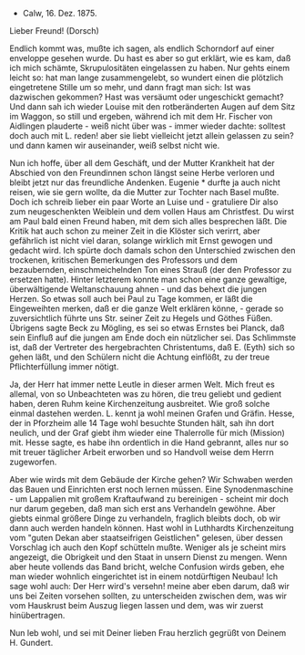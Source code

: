 + Calw, 16. Dez. 1875.

Lieber Freund! (Dorsch)

Endlich kommt was, mußte ich sagen, als endlich Schorndorf auf einer enveloppe gesehen wurde. Du hast es aber so gut erklärt, wie es kam, daß ich mich schämte, Skrupulositäten eingelassen zu haben. Nur gehts einem leicht so: hat man lange zusammengelebt, so wundert einen die plötzlich eingetretene Stille um so mehr, und dann fragt man sich: Ist was dazwischen gekommen? Hast was versäumt oder ungeschickt gemacht? Und dann sah ich wieder Louise mit den rotberänderten Augen auf dem Sitz im Waggon, so still und ergeben, während ich mit dem Hr. Fischer von Aidlingen plauderte - weiß nicht über was - immer wieder dachte: solltest doch auch mit L. reden! aber sie liebt vielleicht jetzt allein gelassen zu sein? und dann kamen wir auseinander, weiß selbst nicht wie.

Nun ich hoffe, über all dem Geschäft, und der Mutter Krankheit hat der Abschied von den Freundinnen schon längst seine Herbe verloren und bleibt jetzt nur das freundliche Andenken. Eugenie <Metzger>* durfte ja auch nicht reisen, wie sie gern wollte, da die Mutter zur Tochter nach Basel mußte. Doch ich schreib lieber ein paar Worte an Luise und - gratuliere Dir also zum neugeschenkten Weiblein und dem vollen Haus am Christfest. 
Du wirst am Paul bald einen Freund haben, mit dem sich alles besprechen läßt. Die Kritik hat auch schon zu meiner Zeit in die Klöster sich verirrt, aber gefährlich ist nicht viel daran, solange wirklich mit Ernst gewogen und gedacht wird. Ich spürte doch damals schon den Unterschied zwischen den trockenen, kritischen Bemerkungen des Professors und dem bezaubernden, einschmeichelnden Ton eines Strauß (der den Professor zu ersetzen hatte). Hinter letzterem konnte man schon eine ganze gewaltige, überwältigende Weltanschauung ahnen - und das behext die jungen Herzen. So etwas soll auch bei Paul zu Tage kommen, er läßt die Eingeweihten merken, daß er die ganze Welt erklären könne, - gerade so zuversichtlich führte uns Str. seiner Zeit zu Hegels und Göthes Füßen. Übrigens sagte Beck zu Mögling, es sei so etwas Ernstes bei Planck, daß sein Einfluß auf die jungen am Ende doch ein nützlicher sei. Das Schlimmste ist, daß der Vertreter des hergebrachten Christentums, daß E. (Eyth) sich so gehen läßt, und den Schülern nicht die Achtung einflößt, zu der treue Pflichterfüllung immer nötigt.

Ja, der Herr hat immer nette Leutle in dieser armen Welt. Mich freut es allemal, von so Unbeachteten was zu hören, die treu geliebt und gedient haben, deren Ruhm keine Kirchenzeitung ausbreitet. Wie groß solche einmal dastehen werden. L. kennt ja wohl meinen Grafen und Gräfin. Hesse, der in Pforzheim alle 14 Tage wohl besuchte Stunden hält, sah ihn dort neulich, und der Graf giebt ihm wieder eine Thalerrolle für mich (Mission) mit. Hesse sagte, es habe ihn ordentlich in die Hand gebrannt, alles nur so mit treuer täglicher Arbeit erworben und so Handvoll weise dem Herrn zugeworfen.

Aber wie wirds mit dem Gebäude der Kirche gehen? Wir Schwaben werden das Bauen und Einrichten erst noch lernen müssen. Eine Synodenmaschine - um Lappalien mit großem Kraftaufwand zu bereinigen - scheint mir doch nur darum gegeben, daß man sich erst ans Verhandeln gewöhne. Aber giebts einmal größere Dinge zu verhandeln, fraglich bleibts doch, ob wir dann auch werden handeln können. Hast wohl in Luthhardts Kirchenzeitung vom "guten Dekan aber staatseifrigen Geistlichen" gelesen, über dessen Vorschlag ich auch den Kopf schütteln mußte. Weniger als je scheint mirs angezeigt, die Obrigkeit und den Staat in unsern Dienst zu mengen. Wenn aber heute vollends das Band bricht, welche Confusion wirds geben, ehe man wieder wohnlich eingerichtet ist in einem notdürftigen Neubau! Ich sage wohl auch: Der Herr wird's versehn! meine aber eben darum, daß wir uns bei Zeiten vorsehen sollten, zu unterscheiden zwischen dem, was wir vom Hauskrust beim Auszug liegen lassen und dem, was wir zuerst hinübertragen.

Nun leb wohl, und sei mit Deiner lieben Frau herzlich gegrüßt  von Deinem H. Gundert.

